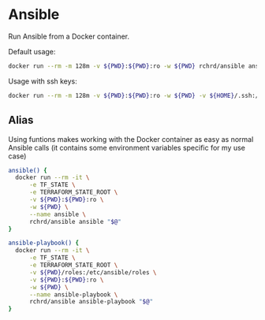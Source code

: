 # Ansible

Run Ansible from a Docker container.

Default usage:

```bash
docker run --rm -m 128m -v ${PWD}:${PWD}:ro -w ${PWD} rchrd/ansible ansible <arguments>
```

Usage with ssh keys:

```bash
docker run --rm -m 128m -v ${PWD}:${PWD}:ro -w ${PWD} -v ${HOME}/.ssh:/ssh:ro rchrd/ansible ansible <arguments>
```

## Alias

Using funtions makes working with the Docker container as easy as normal Ansible calls (it contains some environment variables specific for my use case)

```bash
ansible() {
  docker run --rm -it \
      -e TF_STATE \
      -e TERRAFORM_STATE_ROOT \
      -v ${PWD}:${PWD}:ro \
      -w ${PWD} \
      --name ansible \
      rchrd/ansible ansible "$@"
}

ansible-playbook() {
  docker run --rm -it \
      -e TF_STATE \
      -e TERRAFORM_STATE_ROOT \
      -v ${PWD}/roles:/etc/ansible/roles \
      -v ${PWD}:${PWD}:ro \
      -w ${PWD} \
      --name ansible-playbook \
      rchrd/ansible ansible-playbook "$@"
}
```

